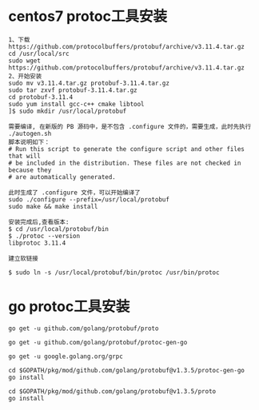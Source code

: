 # centos7 protoc工具安装

    1、下载https://github.com/protocolbuffers/protobuf/archive/v3.11.4.tar.gz
    cd /usr/local/src
    sudo wget https://github.com/protocolbuffers/protobuf/archive/v3.11.4.tar.gz
    2、开始安装
    sudo mv v3.11.4.tar.gz protobuf-3.11.4.tar.gz
    sudo tar zxvf protobuf-3.11.4.tar.gz
    cd protobuf-3.11.4
    sudo yum install gcc-c++ cmake libtool
    ]$ sudo mkdir /usr/local/protobuf

    需要编译, 在新版的 PB 源码中，是不包含 .configure 文件的，需要生成，此时先执行 ./autogen.sh 
    脚本说明如下：
    # Run this script to generate the configure script and other files that will
    # be included in the distribution. These files are not checked in because they
    # are automatically generated.

    此时生成了 .configure 文件，可以开始编译了
    sudo ./configure --prefix=/usr/local/protobuf
    sudo make && make install

    安装完成后,查看版本:
    $ cd /usr/local/protobuf/bin
    $ ./protoc --version
    libprotoc 3.11.4
     
    建立软链接
    
    $ sudo ln -s /usr/local/protobuf/bin/protoc /usr/bin/protoc

# go protoc工具安装

    go get -u github.com/golang/protobuf/proto
    
    go get -u github.com/golang/protobuf/protoc-gen-go

    go get -u google.golang.org/grpc

    cd $GOPATH/pkg/mod/github.com/golang/protobuf@v1.3.5/protoc-gen-go
    go install

    cd $GOPATH/pkg/mod/github.com/golang/protobuf@v1.3.5/proto
    go install

